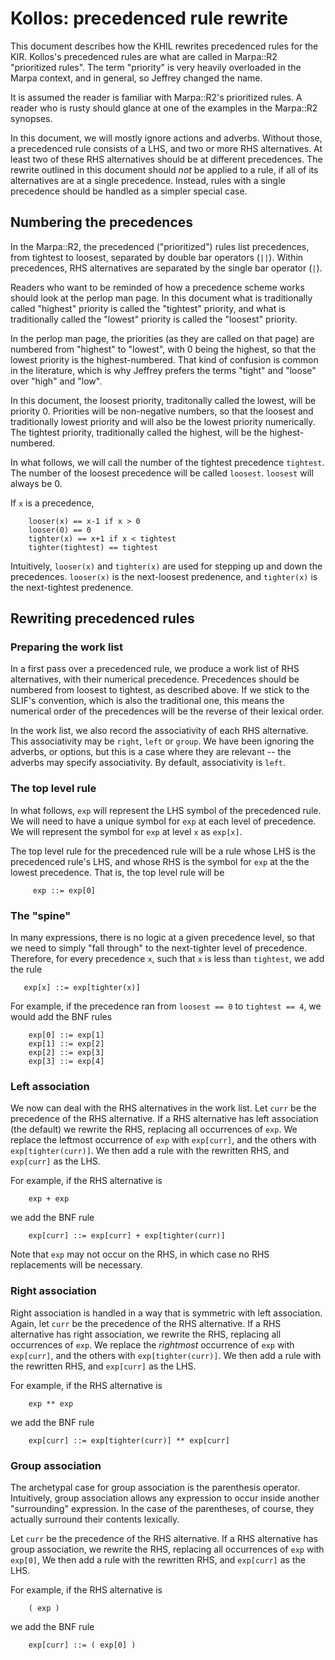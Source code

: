 # Kollos: precedenced rule rewrite

This document describes how the KHIL rewrites
precedenced rules for the KIR.
Kollos's precedenced rules are what are called
in Marpa::R2 "prioritized rules".
The term "priority" is very heavily overloaded in
the Marpa context, and in general,
so Jeffrey changed the name.

It is assumed the reader is familiar with Marpa::R2's
prioritized rules.
A reader who is rusty should glance at one of the
examples in the Marpa::R2 synopses.

In this document,
we will mostly ignore actions and adverbs.
Without those,
a precedenced rule consists of a LHS,
and two or more RHS alternatives.
At least two of these RHS alternatives should be
at different precedences.
The rewrite outlined in this document should *not*
be applied to a rule, if all of its alternatives
are at a single precedence.
Instead, rules with a single precedence should be
handled as a simpler special case.

## Numbering the precedences

In the Marpa::R2, the precedenced ("prioritized")
rules list precedences, from tightest to loosest,
separated by double bar
operators (`||`).
Within precedences, RHS alternatives are separated
by the single bar operator (`|`).

Readers who want to be reminded of how a precedence
scheme works should look at the perlop man page.
In this document what is traditionally called "highest"
priority is called the "tightest" priority,
and what is traditionally called the "lowest" priority
is called the "loosest" priority.

In the perlop man page, the priorities (as they are
called on that page) are numbered from
"highest" to "lowest", with 0 being the highest,
so that the lowest priority is the highest-numbered.
That kind of confusion is common in the literature,
which is why Jeffrey prefers the terms "tight" and
"loose" over "high" and "low".

In this document,
the loosest priority,
traditonally called the lowest,
will be priority 0.
Priorities will be non-negative numbers,
so that the loosest and traditionally lowest priority
and will also
be the lowest priority numerically.
The tightest priority,
traditionally called the highest,
will be the highest-numbered.

In what follows, we will call the number
of the tightest precedence `tightest`.
The number of the loosest precedence will
be called `loosest`.
`loosest` will always be 0.

If `x` is a precedence,
```
    looser(x) == x-1 if x > 0
    looser(0) == 0
    tighter(x) == x+1 if x < tightest
    tighter(tightest) == tightest
```
Intuitively,
`looser(x)` and `tighter(x)` are
used for stepping up and down the
precedences.
`looser(x)` is the
next-loosest predenence,
and `tighter(x)` is the
next-tightest predenence.

## Rewriting precedenced rules

### Preparing the work list

In a first pass over a precedenced rule,
we produce a work list
of RHS alternatives, with their numerical precedence.
Precedences should be numbered from loosest
to tightest, as described above.
If we stick to the SLIF's convention,
which is also the traditional one,
this means the numerical
order of the precedences
will be the reverse of their lexical order.

In the work list,
we also record the associativity of each RHS
alternative.
This associativity may be `right`, `left` or `group`.
We have been ignoring the adverbs, or options,
but this is a case where they are relevant --
the adverbs may specify associativity.
By default, associativity is `left`.

### The top level rule

In what follows, `exp` will represent the LHS symbol
of the precedenced rule.
We will need to have a unique symbol for 
`exp` at each level of precedence.
We will represent the symbol for `exp`
at level `x` as `exp[x]`.

The top level rule for the precedenced rule
will be a rule whose LHS is the precedenced rule's LHS,
and whose RHS is
the symbol for `exp` at the the lowest precedence.
That is, the top level rule will be
```
     exp ::= exp[0]
```

### The "spine"

In many expressions, there is no logic at a given
precedence level, so that we need to simply "fall through"
to the next-tighter level of precedence.
Therefore, for every precedence `x`, such
that `x` is less than `tightest`, we
add the rule
```
   exp[x] ::= exp[tighter(x)]
```
For example, if the precedence ran from
`loosest == 0` to `tightest == 4`,
we would add the BNF rules
```
    exp[0] ::= exp[1]
    exp[1] ::= exp[2]
    exp[2] ::= exp[3]
    exp[3] ::= exp[4]
```

### Left association

We now can deal with the RHS alternatives in the work list.
Let `curr` be the precedence of the RHS alternative.
If a RHS alternative has left association (the default)
we rewrite the RHS, replacing all occurrences of `exp`.
We replace the leftmost occurrence of `exp` with `exp[curr]`,
and the others with `exp[tighter(curr)]`.
We then add a rule with the rewritten RHS,
and `exp[curr]` as the LHS.

For example, if the RHS alternative is
```
    exp + exp
```
we add the BNF rule
```
    exp[curr] ::= exp[curr] + exp[tighter(curr)]
```

Note that `exp` may not occur on the RHS, in which
case no RHS replacements will be necessary.

### Right association

Right association is handled in a way that is
symmetric with left association.
Again, let `curr` be the precedence of the RHS alternative.
If a RHS alternative has right association,
we rewrite the RHS, replacing all occurrences of `exp`.
We replace the *rightmost* occurrence of `exp` with `exp[curr]`,
and the others with `exp[tighter(curr)]`.
We then add a rule with the rewritten RHS,
and `exp[curr]` as the LHS.

For example, if the RHS alternative is
```
    exp ** exp
```
we add the BNF rule
```
    exp[curr] ::= exp[tighter(curr)] ** exp[curr]
```

### Group association

The archetypal case for
group association is the parenthesis operator.
Intuitively, group association allows any expression
to occur inside another "surrounding" expression.
In the case of the parentheses, of course,
they actually surround their contents lexically.

Let `curr` be the precedence of the RHS alternative.
If a RHS alternative has group association,
we rewrite the RHS, replacing all occurrences of `exp`
with `exp[0]`,
We then add a rule with the rewritten RHS,
and `exp[curr]` as the LHS.

For example, if the RHS alternative is
```
    ( exp )
```
we add the BNF rule
```
    exp[curr] ::= ( exp[0] )
```

<!---
vim: expandtab shiftwidth=4
-->
